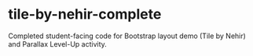 # tile-by-nehir-complete
Completed student-facing code for Bootstrap layout demo (Tile by Nehir) and Parallax Level-Up activity.
